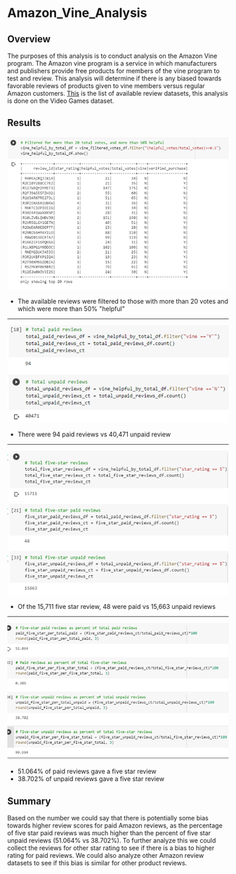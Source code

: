 # Amazon_Vine_Analysis
## Overview
The purposes of this analysis is to conduct analysis on the Amazon Vine program. The Amazon vine program is a service in which manufacturers and publishers provide free products for members of the vine program to test and review. This analysis will determine if there is any biased towards favorable reviews of products given to vine members versus regular Amazon customers. [This](https://s3.amazonaws.com/amazon-reviews-pds/tsv/index.txt) is the list of available review datasets, this analysis is done on the Video Games dataset.
## Results
![pciture alt](https://github.com/hushi-aujla/Amazon_Vine_Analysis/blob/main/images/vine_helpful_reviews.png)

* The available reviews were filtered to those with more than 20 votes and which were more than 50% "helpful"
----

![picture alt](https://github.com/hushi-aujla/Amazon_Vine_Analysis/blob/main/images/vine_reviews.png)
* There were 94 paid reviews vs 40,471 unpaid review
----
![picture alt](https://github.com/hushi-aujla/Amazon_Vine_Analysis/blob/main/images/fivestar_reviews.png)
* Of the 15,711 five star review, 48 were paid vs 15,663 unpaid reviews
----
![picture alt](https://github.com/hushi-aujla/Amazon_Vine_Analysis/blob/main/images/review_percents.png)
* 51.064%  of paid reviews gave a five star review
* 38.702% of unpaid reviews gave a five star review

## Summary
Based on the number we could say that there is potentially some bias towards higher review scores for paid Amazon reviews, as the percentage of five star paid reviews was much higher than the percent of five star unpaid reviews (51.064% vs 38.702%). To further analyze this we could collect the reviews for other star rating to see if there is a bias to higher rating for paid reviews. We could also analyze other Amazon review datasets to see if this bias is similar for other product reviews.
